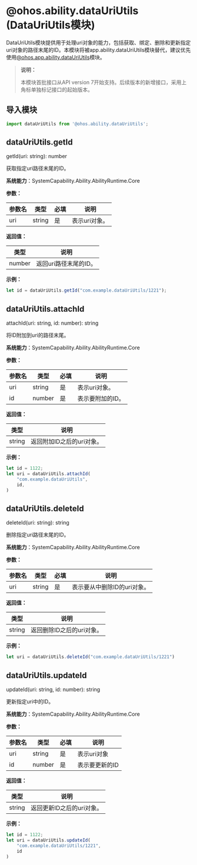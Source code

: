 # @ohos.ability.dataUriUtils (DataUriUtils模块)

DataUriUtils模块提供用于处理uri对象的能力，包括获取、绑定、删除和更新指定uri对象的路径末尾的ID。本模块将被app.ability.dataUriUtils模块替代，建议优先使用[@ohos.app.ability.dataUriUtils](js-apis-app-ability-dataUriUtils.md)模块。

> **说明：**
> 
> 本模块首批接口从API version 7开始支持。后续版本的新增接口，采用上角标单独标记接口的起始版本。

## 导入模块

```ts
import dataUriUtils from '@ohos.ability.dataUriUtils';
```

## dataUriUtils.getId

getId(uri: string): number

获取指定uri路径末尾的ID。

**系统能力**：SystemCapability.Ability.AbilityRuntime.Core

**参数：**

| 参数名 | 类型   | 必填 | 说明                        |
| ---- | ------ | ---- | --------------------------- |
| uri  | string | 是   | 表示uri对象。 |

**返回值：**

| 类型   | 说明                     |
| ------ | ------------------------ |
| number | 返回uri路径末尾的ID。 |

**示例：**

```ts
let id = dataUriUtils.getId("com.example.dataUriUtils/1221");
```



## dataUriUtils.attachId

attachId(uri: string, id: number): string

将ID附加到uri的路径末尾。

**系统能力**：SystemCapability.Ability.AbilityRuntime.Core

**参数：**

| 参数名 | 类型   | 必填 | 说明                        |
| ---- | ------ | ---- | --------------------------- |
| uri  | string | 是   | 表示uri对象。 |
| id   | number | 是   | 表示要附加的ID。            |

**返回值：**

| 类型   | 说明                  |
| ------ | --------------------- |
| string | 返回附加ID之后的uri对象。 |

**示例：**

```ts
let id = 1122;
let uri = dataUriUtils.attachId(
    "com.example.dataUriUtils",
	id,
)
```



## dataUriUtils.deleteId

deleteId(uri: string): string

删除指定uri路径末尾的ID。

**系统能力**：SystemCapability.Ability.AbilityRuntime.Core

**参数：**

| 参数名 | 类型   | 必填 | 说明                        |
| ---- | ------ | ---- | --------------------------- |
| uri  | string | 是   | 表示要从中删除ID的uri对象。 |

**返回值：**

| 类型   | 说明                |
| ------ | ------------------- |
| string | 返回删除ID之后的uri对象。 |

**示例：**

```ts
let uri = dataUriUtils.deleteId("com.example.dataUriUtils/1221")
```



## dataUriUtils.updateId

updateId(uri: string, id: number): string

更新指定uri中的ID。

**系统能力**：SystemCapability.Ability.AbilityRuntime.Core

**参数：**

| 参数名 | 类型   | 必填 | 说明                |
| ---- | ------ | ---- | ------------------- |
| uri  | string | 是   | 表示uri对象 |
| id   | number | 是   | 表示要更新的ID            |

**返回值：**

| 类型   | 说明            |
| ------ | --------------- |
| string | 返回更新ID之后的uri对象。 |

**示例：**

```ts
let id = 1122;
let uri = dataUriUtils.updateId(
    "com.example.dataUriUtils/1221",
	id
)
```

